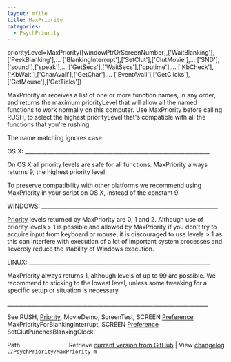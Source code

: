 ```yaml
---
layout: mfile
title: MaxPriority
categories:
  - PsychPriority
---
```


priorityLevel=MaxPriority\(\[windowPtrOrScreenNumber\],\['WaitBlanking'\],\['PeekBlanking'\],...
                            \['BlankingInterrupt'\],\['SetClut'\],\['ClutMovie'\],...
                            \['SND'\],\['sound'\],\['speak'\],...
                            \['GetSecs'\],\['WaitSecs'\],\['cputime'\],...
                            \['KbCheck'\],\['KbWait'\],\['CharAvail'\],\['GetChar'\],...
                            \['EventAvail'\],\['GetClicks'\],\['GetMouse'\],\['GetTicks'\]\)

MaxPriority.m receives a list of one or more function names, in any
order, and returns the maximum priorityLevel that will allow all the
named functions to work normally on this computer. Use MaxPriority
before calling RUSH, to select the highest priorityLevel that's
compatible with all the functions that you're rushing.

The name matching ignores case.

OS X: \_\_\_\_\_\_\_\_\_\_\_\_\_\_\_\_\_\_\_\_\_\_\_\_\_\_\_\_\_\_\_\_\_\_\_\_\_\_\_\_\_\_\_\_\_\_\_\_\_\_\_\_\_\_\_\_\_\_\_\_\_\_\_\_\_\_\_

On OS X all priority levels are safe for all functions. MaxPriority
always returns 9, the highest priority level.

To preserve compatibility with other platforms we recommend using
MaxPriority in your script on OS X, instead of the constant 9.

WINDOWS: \_\_\_\_\_\_\_\_\_\_\_\_\_\_\_\_\_\_\_\_\_\_\_\_\_\_\_\_\_\_\_\_\_\_\_\_\_\_\_\_\_\_\_\_\_\_\_\_\_\_\_\_\_\_\_\_\_\_\_\_\_\_\_\_

[Priority](/docs/Priority) levels returned by MaxPriority are 0, 1 and 2.
Although use of priority levels \> 1 is possible and allowed by MaxPriority
if you don't try to acquire input from keyboard or mouse, it is discouraged
to use levels \> 1 as this can interfere with execution of a lot of
important system processes and severely reduce the stability of
Windows execution.

LINUX: \_\_\_\_\_\_\_\_\_\_\_\_\_\_\_\_\_\_\_\_\_\_\_\_\_\_\_\_\_\_\_\_\_\_\_\_\_\_\_\_\_\_\_\_\_\_\_\_\_\_\_\_\_\_\_\_\_\_\_\_\_\_\_\_\_\_

MaxPriority always returns 1, although levels of up to 99 are possible.
We recommend to sticking to the lowest level, unless some tweaking for a
specific setup or situation is necessary.

\_\_\_\_\_\_\_\_\_\_\_\_\_\_\_\_\_\_\_\_\_\_\_\_\_\_\_\_\_\_\_\_\_\_\_\_\_\_\_\_\_\_\_\_\_\_\_\_\_\_\_\_\_\_\_\_\_\_\_\_\_\_\_\_\_\_\_\_\_\_\_\_\_

See RUSH, [Priority](/docs/Priority), MovieDemo, ScreenTest, SCREEN [Preference](/docs/Preference) MaxPriorityForBlankingInterrupt,
SCREEN [Preference](/docs/Preference) SetClutPunchesBlankingClock.


<div class="code_header" style="text-align:right;">
  <span style="float:left;">Path&nbsp;&nbsp;</span> <span class="counter">Retrieve <a href=
  "https://raw.github.com/Psychtoolbox-3/Psychtoolbox-3/beta/./PsychPriority/MaxPriority.m">current version from GitHub</a> | View <a href=
  "https://github.com/Psychtoolbox-3/Psychtoolbox-3/commits/beta/./PsychPriority/MaxPriority.m">changelog</a></span>
</div>
<div class="code">
  <code>./PsychPriority/MaxPriority.m</code>
</div>
